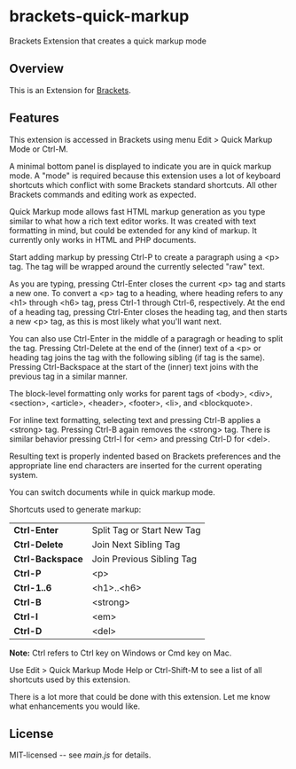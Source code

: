 brackets-quick-markup
=====================

Brackets Extension that creates a quick markup mode 

## Overview

This is an Extension for [Brackets](https://github.com/adobe/brackets). 

## Features

This extension is accessed in Brackets using menu Edit &gt; Quick Markup Mode or Ctrl-M.

A minimal bottom panel is displayed to indicate you are in quick markup mode. A &quot;mode&quot;
is required because this extension uses a lot of keyboard shortcuts which conflict with
some Brackets standard shortcuts. All other Brackets commands and editing work as expected.

Quick Markup mode allows fast HTML markup generation as you type similar to what how a
rich text editor works. It was created with text formatting in mind, but could be extended
for any kind of markup. It currently only works in HTML and PHP documents.

Start adding markup by pressing Ctrl-P to create a paragraph using a &lt;p&gt; tag.
The tag will be wrapped around the currently selected &quot;raw&quot; text.

As you are typing, pressing Ctrl-Enter closes the current &lt;p&gt; tag and starts a new one.
To convert a &lt;p&gt; tag to a heading, where heading refers to any &lt;h1&gt; through
&lt;h6&gt; tag, press Ctrl-1 through Ctrl-6, respectively. At the end of a heading tag,
pressing Ctrl-Enter closes the heading tag, and then starts a new &lt;p&gt; tag,
as this is most likely what you'll want next.

You can also use Ctrl-Enter in the middle of a paragragh or heading to split the tag.
Pressing Ctrl-Delete at the end of the (inner) text of a &lt;p&gt;
or heading tag joins the tag with the following sibling (if tag is the same).
Pressing Ctrl-Backspace at the start of the (inner) text joins with the previous
tag in a similar manner.

The block-level formatting only works for parent tags of 
&lt;body&gt;, &lt;div&gt;, &lt;section&gt;, &lt;article&gt;, &lt;header&gt;,
&lt;footer&gt;, &lt;li&gt;, and &lt;blockquote&gt;.

For inline text formatting,
selecting text and pressing Ctrl-B applies a &lt;strong&gt; tag.
Pressing Ctrl-B again removes the &lt;strong&gt; tag.
There is similar behavior pressing Ctrl-I for &lt;em&gt;
and pressing Ctrl-D for &lt;del&gt;.

Resulting text is properly indented based on Brackets preferences and
the appropriate line end characters are inserted for the current operating system.

You can switch documents while in quick markup mode.

Shortcuts used to generate markup:

<table>
  <tr>
    <td><strong>Ctrl-Enter</strong></td>
    <td>Split Tag or Start New Tag</td>
  </tr>
  <tr>
    <td><strong>Ctrl-Delete</strong></td>
    <td>Join Next Sibling Tag</td>
  </tr>
  <tr>
    <td><strong>Ctrl-Backspace</strong></td>
    <td>Join Previous Sibling Tag</td>
  </tr>
  <tr>
    <td><strong>Ctrl-P</strong></td>
    <td>&lt;p&gt;</td>
  </tr>
  <tr>
    <td><strong>Ctrl-1..6</strong></td>
    <td>&lt;h1&gt;..&lt;h6&gt;</td>
  </tr>
  <tr>
    <td><strong>Ctrl-B</strong></td>
    <td>&lt;strong&gt;</td>
  </tr>
  <tr>
    <td><strong>Ctrl-I</strong></td>
    <td>&lt;em&gt;</td>
  </tr>
  <tr>
    <td><strong>Ctrl-D</strong></td>
    <td>&lt;del&gt;</td>
  </tr>
</table>

**Note:** Ctrl refers to Ctrl key on Windows or Cmd key on Mac.

Use Edit &gt; Quick Markup Mode Help or Ctrl-Shift-M to see a list of all shortcuts used by this extension.

There is a lot more that could be done with this extension.
Let me know what enhancements you would like.

## License

MIT-licensed -- see _main.js_ for details.
